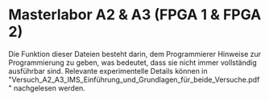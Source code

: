 # Masterlabor A2 & A3 (FPGA 1 & FPGA 2)
Die Funktion dieser Dateien besteht darin, dem Programmierer Hinweise zur Programmierung zu geben, was bedeutet, dass sie nicht immer vollständig ausführbar sind. Relevante experimentelle Details können in "Versuch_A2_A3_IMS_Einführung_und_Grundlagen_für_beide_Versuche.pdf" nachgelesen werden.
